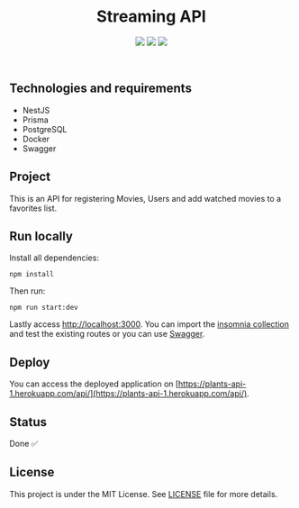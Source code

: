 <h1 align="center">
  Streaming API
</h1>

<p align="center">
  <img src="https://img.shields.io/github/languages/count/isadfrn/streaming-api?style=flat-square" />
  <img src="https://img.shields.io/github/repo-size/isadfrn/streaming-api?style=flat-square" />
  <img src="https://img.shields.io/github/last-commit/isadfrn/streaming-api?style=flat-square" />
</p>

<br />

## Technologies and requirements

- NestJS
- Prisma
- PostgreSQL
- Docker
- Swagger

## Project

This is an API for registering Movies, Users and add watched movies to a favorites list.

## Run locally

Install all dependencies:

```
npm install
```

Then run:

```
npm run start:dev
```

Lastly access [http://localhost:3000](http://localhost:3000). You can import the [insomnia collection](/collection.json) and test the existing routes or you can use [Swagger](http://localhost:3000/api).

## Deploy
You can access the deployed application on [https://plants-api-1.herokuapp.com/api/](https://plants-api-1.herokuapp.com/api/).
## Status

Done ✅

## License

This project is under the MIT License. See [LICENSE](/LICENSE.md) file for more details.
